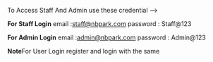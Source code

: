 To Access Staff And Admin use these credential -->

 **For Staff Login**
 email :staff@nbpark.com
 password : Staff@123

 **For Admin Login**
 email :admin@nbpark.com
 password : Admin@123

**Note**For User Login register and login with the same  

